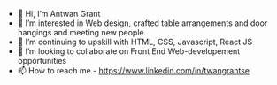 - 👋 Hi, I’m Antwan Grant
- 👀 I’m interested in Web design, crafted table arrangements and door hangings and meeting new people.
- 🌱 I’m continuing to upskill with HTML, CSS, Javascript, React JS 
- 💞️ I’m looking to collaborate on Front End Web-developement opportunities
- 📫 How to reach me - https://www.linkedin.com/in/twangrantse

<!---
twanjobs68/twanjobs68 is a ✨ special ✨ repository because its `README.md` (this file) appears on your GitHub profile.
You can click the Preview link to take a look at your changes.
--->
